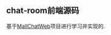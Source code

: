 <h2>chat-room前端源码</h2>
基于<a href="https://github.com/Evansy/MallChatWeb?tab=readme-ov-file">MallChatWeb</a>项目进行学习并实现的.